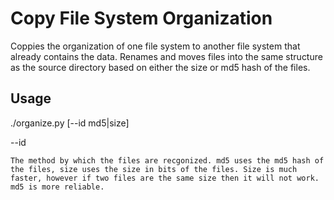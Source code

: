 # Copy File System Organization
Coppies the organization of one file system to another file system that already contains the data.
Renames and moves files into the same structure as the source directory based on either the size or md5 hash of the files.

## Usage
./organize.py <source dir> <target dir> [--id md5|size]

--id

    The method by which the files are recgonized. md5 uses the md5 hash of the files, size uses the size in bits of the files. Size is much faster, however if two files are the same size then it will not work. md5 is more reliable.